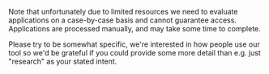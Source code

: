 Note that unfortunately due to limited resources we need to evaluate 
applications on a case-by-case basis and cannot guarantee access. 
Applications are processed manually, and may take some time to complete.

Please try to be somewhat specific, we're interested in how people use our 
tool so we'd be grateful if you could provide some more detail than e.g. 
just "research" as your stated intent.
